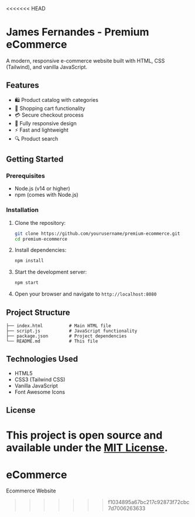 <<<<<<< HEAD
# James Fernandes - Premium eCommerce

A modern, responsive e-commerce website built with HTML, CSS (Tailwind), and vanilla JavaScript.

## Features

- 🛍️ Product catalog with categories
- 🛒 Shopping cart functionality
- 💳 Secure checkout process
- 📱 Fully responsive design
- ⚡ Fast and lightweight
- 🔍 Product search

## Getting Started

### Prerequisites
- Node.js (v14 or higher)
- npm (comes with Node.js)

### Installation

1. Clone the repository:
   ```bash
   git clone https://github.com/yourusername/premium-ecommerce.git
   cd premium-ecommerce
   ```

2. Install dependencies:
   ```bash
   npm install
   ```

3. Start the development server:
   ```bash
   npm start
   ```

4. Open your browser and navigate to `http://localhost:8080`

## Project Structure

```
├── index.html          # Main HTML file
├── script.js           # JavaScript functionality
├── package.json        # Project dependencies
└── README.md           # This file
```

## Technologies Used

- HTML5
- CSS3 (Tailwind CSS)
- Vanilla JavaScript
- Font Awesome Icons

## License

This project is open source and available under the [MIT License](LICENSE).
=======
# eCommerce
Ecommerce Website
>>>>>>> f1034895a67bc217c92873f72cbc7d7006263633
